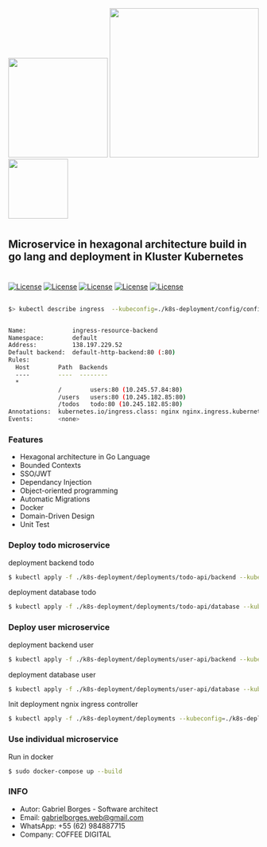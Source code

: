 

<img src="https://th.bing.com/th/id/Rd02b6022d28527c9712d238d693fc5fc?rik=yk0FvKuQuWogNQ&pid=ImgRaw" width="200"> 
<img src="https://kubernetes.io/images/nav_logo.svg" width="300">  
<img src="https://golang.org/lib/godoc/images/go-logo-blue.svg" width="120">

# #

## Microservice in hexagonal architecture build in go lang and deployment in Kluster Kubernetes

# #

[![License](https://img.shields.io/badge/License-MIT-silver.svg?style=flat)](https://github.com/clips/pattern/blob/master/LICENSE.txt) 
[![License](https://img.shields.io/badge/Go-v1.16.4-blue.svg?style=flat)](https://github.com/clips/pattern/blob/master/LICENSE.txt) 
[![License](https://img.shields.io/badge/Gorm-v1.9.15-green.svg?style=flat)](https://github.com/clips/pattern/blob/master/LICENSE.txt) 
[![License](https://img.shields.io/badge/Kubernetes-1.20.2-blue.svg?style=flat)](https://github.com/clips/pattern/blob/master/LICENSE.txt) 
[![License](https://img.shields.io/badge/Uberdig-v1.10.0-silver.svg?style=flat)](https://github.com/clips/pattern/blob/master/LICENSE.txt) 


##

```sh
$> kubectl describe ingress  --kubeconfig=./k8s-deployment/config/config.yaml
```

```sh

Name:             ingress-resource-backend
Namespace:        default
Address:          138.197.229.52
Default backend:  default-http-backend:80 (:80)
Rules:
  Host        Path  Backends
  ----        ----  --------
  *
              /        users:80 (10.245.57.84:80)
              /users   users:80 (10.245.182.85:80)
              /todos   todo:80 (10.245.182.85:80)
Annotations:  kubernetes.io/ingress.class: nginx nginx.ingress.kubernetes.io/rewrite-target: /
Events:       <none>

```

### Features

* Hexagonal architecture in Go Language
* Bounded Contexts
* SSO/JWT
* Dependancy Injection
* Object-oriented programming
* Automatic Migrations
* Docker
* Domain-Driven Design
* Unit Test


### Deploy todo microservice

deployment backend todo

```sh
$ kubectl apply -f ./k8s-deployment/deployments/todo-api/backend --kubeconfig=./k8s-deployment/config/config.yaml
```

deployment database todo
```sh
$ kubectl apply -f ./k8s-deployment/deployments/todo-api/database --kubeconfig=./k8s-deployment/config/config.yaml
```

### Deploy user microservice


deployment backend user

```sh
$ kubectl apply -f ./k8s-deployment/deployments/user-api/backend --kubeconfig=./k8s-deployment/config/config.yaml
```

deployment database user
```sh
$ kubectl apply -f ./k8s-deployment/deployments/user-api/database --kubeconfig=./k8s-deployment/config/config.yaml
```


Init deployment ngnix ingress controller
```sh
$ kubectl apply -f ./k8s-deployment/deployments --kubeconfig=./k8s-deployment/config/config.yaml
```


### Use individual microservice

Run in docker
```sh
$ sudo docker-compose up --build
```


### INFO ###

* Autor: Gabriel Borges - Software architect
* Email: gabrielborges.web@gmail.com
* WhatsApp: +55 (62) 984887715
* Company: COFFEE DIGITAL 